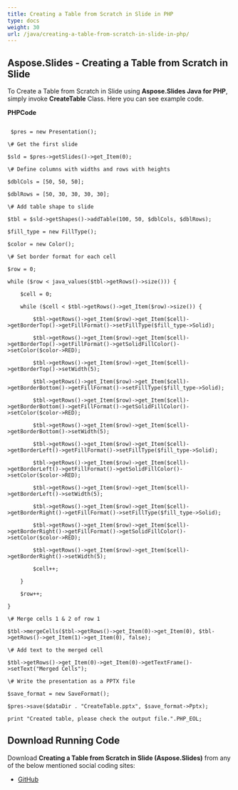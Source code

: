 ```yaml
---
title: Creating a Table from Scratch in Slide in PHP
type: docs
weight: 30
url: /java/creating-a-table-from-scratch-in-slide-in-php/
---
```


## **Aspose.Slides - Creating a Table from Scratch in Slide**
To Create a Table from Scratch in Slide using **Aspose.Slides Java for PHP**, simply invoke **CreateTable** Class. Here you can see example code.

**PHPCode**

```

 $pres = new Presentation();

\# Get the first slide

$sld = $pres->getSlides()->get_Item(0);

\# Define columns with widths and rows with heights

$dblCols = [50, 50, 50];

$dblRows = [50, 30, 30, 30, 30];

\# Add table shape to slide

$tbl = $sld->getShapes()->addTable(100, 50, $dblCols, $dblRows);

$fill_type = new FillType();

$color = new Color();

\# Set border format for each cell

$row = 0;

while ($row < java_values($tbl->getRows()->size())) {

    $cell = 0;

    while ($cell < $tbl->getRows()->get_Item($row)->size()) {

        $tbl->getRows()->get_Item($row)->get_Item($cell)->getBorderTop()->getFillFormat()->setFillType($fill_type->Solid);

        $tbl->getRows()->get_Item($row)->get_Item($cell)->getBorderTop()->getFillFormat()->getSolidFillColor()->setColor($color->RED);

        $tbl->getRows()->get_Item($row)->get_Item($cell)->getBorderTop()->setWidth(5);

        $tbl->getRows()->get_Item($row)->get_Item($cell)->getBorderBottom()->getFillFormat()->setFillType($fill_type->Solid);

        $tbl->getRows()->get_Item($row)->get_Item($cell)->getBorderBottom()->getFillFormat()->getSolidFillColor()->setColor($color->RED);

        $tbl->getRows()->get_Item($row)->get_Item($cell)->getBorderBottom()->setWidth(5);

        $tbl->getRows()->get_Item($row)->get_Item($cell)->getBorderLeft()->getFillFormat()->setFillType($fill_type->Solid);

        $tbl->getRows()->get_Item($row)->get_Item($cell)->getBorderLeft()->getFillFormat()->getSolidFillColor()->setColor($color->RED);

        $tbl->getRows()->get_Item($row)->get_Item($cell)->getBorderLeft()->setWidth(5);

        $tbl->getRows()->get_Item($row)->get_Item($cell)->getBorderRight()->getFillFormat()->setFillType($fill_type->Solid);

        $tbl->getRows()->get_Item($row)->get_Item($cell)->getBorderRight()->getFillFormat()->getSolidFillColor()->setColor($color->RED);

        $tbl->getRows()->get_Item($row)->get_Item($cell)->getBorderRight()->setWidth(5);

        $cell++;

    }

    $row++;

}

\# Merge cells 1 & 2 of row 1

$tbl->mergeCells($tbl->getRows()->get_Item(0)->get_Item(0), $tbl->getRows()->get_Item(1)->get_Item(0), false);

\# Add text to the merged cell

$tbl->getRows()->get_Item(0)->get_Item(0)->getTextFrame()->setText("Merged Cells");

\# Write the presentation as a PPTX file

$save_format = new SaveFormat();

$pres->save($dataDir . "CreateTable.pptx", $save_format->Pptx);

print "Created table, please check the output file.".PHP_EOL;

```
## **Download Running Code**
Download **Creating a Table from Scratch in Slide (Aspose.Slides)** from any of the below mentioned social coding sites:

- [GitHub](https://github.com/aspose-slides/Aspose.Slides-for-Java/blob/master/Plugins/Aspose_Slides_Java_for_PHP/src/aspose/slides/WorkingWithTables/CreateTable.php)
